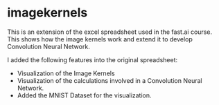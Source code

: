 # imagekernels
This is an extension of the excel spreadsheet used in the fast.ai course. This shows how the image kernels work and extend it to develop Convolution Neural Network.

I added the following features into the original spreadsheet:
* Visualization of the Image Kernels
* Visualization of the calculations involved in a Convolution Neural Network.
* Added the MNIST Dataset for the visualization. 
